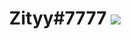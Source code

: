 <h1 align="center">Zityy#7777
  <img src="https://media.discordapp.net/attachments/858617491487588383/859844390054526986/standard_11.gif"/>
